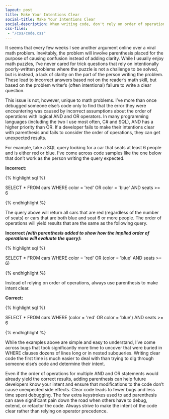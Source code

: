 ```yaml
---
layout: post
title: Make Your Intentions Clear
social-title: Make Your Intentions Clear
social-description: When writing code, don't rely on order of operations - make the intent of your code clear.
css-files:
 - "/css/code.css"
---
```

It seems that every few weeks I see another argument online over a viral math problem. Inevitably, the problem will involve parenthesis placed for the purpose of causing confusion instead of adding clarity. While I usually enjoy math puzzles, I’ve never cared for trick questions that rely on intentionally poorly-written problems where the puzzle is not a challenge to be solved, but is instead, a lack of clarity on the part of the person writing the problem. These lead to incorrect answers based not on the reader’s math skill, but based on the problem writer’s (often intentional) failure to write a clear question.

This issue is not, however, unique to math problems. I’ve more than once debugged someone else’s code only to find that the error they were encountering was caused by incorrect assumptions about the order of operations with logical AND and OR operators. In many programming languages (including the two I use most often, C# and SQL), AND has a higher priority than OR. If a developer fails to make their intentions clear with parenthesis and fails to consider the order of operations, they can get unexpected results.

For example, take a SQL query looking for a car that seats at least 6 people and is either red or blue. I’ve come across code samples like the one below that don’t work as the person writing the query expected.

**Incorrect:**

{% highlight sql %}
 
SELECT * FROM cars WHERE color = 'red' OR color = 'blue' AND seats >= 6
 
{% endhighlight %}

The query above will return all cars that are red (regardless of the number of seats) or cars that are both blue and seat 6 or more people. The order of operations will yield results that are the same as the following query.

**Incorrect *(with parenthesis added to show how the implied order of operations will evaluate the query)*:**

{% highlight sql %}
 
SELECT * FROM cars WHERE color = 'red' OR (color = 'blue' AND seats >= 6)
 
{% endhighlight %}

Instead of relying on order of operations, always use parenthesis to make intent clear.

**Correct:**

{% highlight sql %}
 
SELECT * FROM cars WHERE (color = 'red' OR color = 'blue') AND seats >= 6
 
{% endhighlight %}

While the examples above are simple and easy to understand, I’ve come across bugs that took significantly more time to uncover that were buried in WHERE clauses dozens of lines long or in nested subqueries. Writing clear code the first time is much easier to deal with than trying to dig through someone else’s code and determine their intent.

Even if the order of operations for multiple AND and OR statements would already yield the correct results, adding parenthesis can help future developers know your intent and ensure that modifications to the code don’t cause unexpected side effects. Clear code leads to fewer bugs and less time spent debugging. The few extra keystrokes used to add parenthesis can save significant pain down the road when others have to debug, extend, or refactor the code. Always strive to make the intent of the code clear rather than relying on operator precedence.
